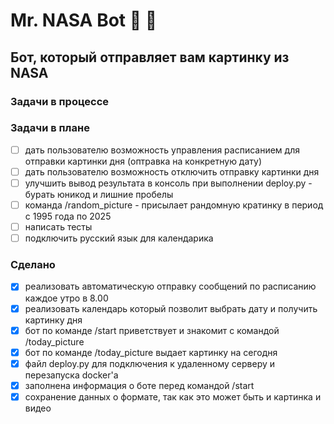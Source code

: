 # Mr. NASA Bot :rocket: :speech_balloon:

## Бот, который отправляет вам картинку из NASA

### Задачи в процессе


### Задачи в плане
- [ ] дать пользователю возможность управления расписанием для отправки картинки дня (оптравка на конкретную дату)
- [ ] дать пользователю возможность отключить отправку картинки дня 
- [ ] улучшить вывод результата в консоль при выполнении deploy.py - бурать юникод и лишние пробелы
- [ ] команда /random_picture - присылает рандомную кратинку в период с 1995 года по 2025
- [ ] написать тесты
- [ ] подключить русский язык для календарика

### Сделано
- [x] реализовать автоматическую отправку сообщений по расписанию каждое утро в 8.00
- [x] реализовать календарь который позволит выбрать дату и получить картинку дня
- [x] бот по команде /start приветствует и знакомит с командой /today_picture
- [x] бот по команде /today_picture выдает картинку на сегодня
- [x] файл deploy.py для подключения к удаленному серверу и перезапуска docker'a
- [x] заполнена информация о боте перед командой /start
- [x] сохранение данных о формате, так как это может быть и картинка и видео